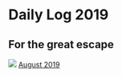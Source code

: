 # Daily Log 2019
## For the great escape
![](https://github.com/BlackTunami/mission_excape.github.io/blob/master/image.jpg)
[August 2019](#1)
